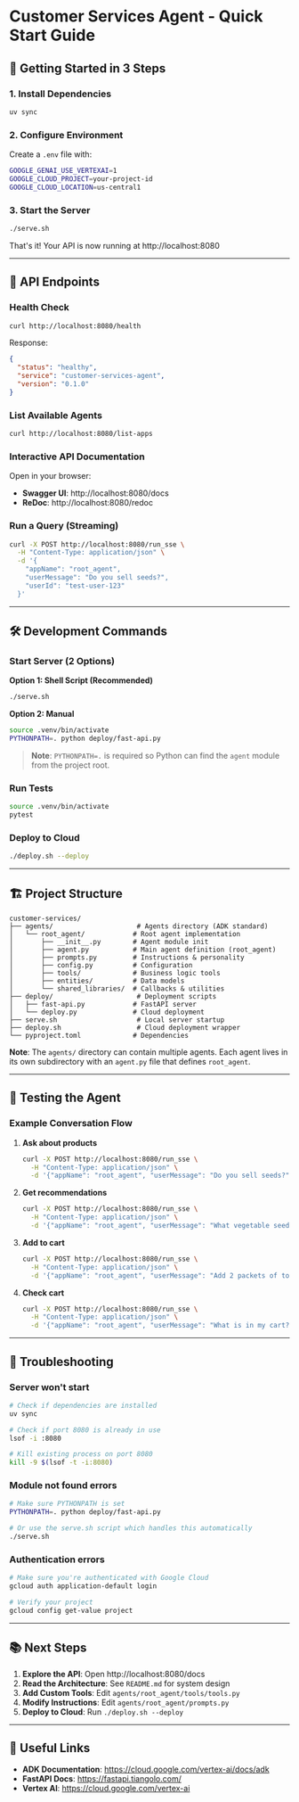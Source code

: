 # Customer Services Agent - Quick Start Guide

## 🚀 Getting Started in 3 Steps

### 1. Install Dependencies
```bash
uv sync
```

### 2. Configure Environment
Create a `.env` file with:
```bash
GOOGLE_GENAI_USE_VERTEXAI=1
GOOGLE_CLOUD_PROJECT=your-project-id
GOOGLE_CLOUD_LOCATION=us-central1
```

### 3. Start the Server
```bash
./serve.sh
```

That's it! Your API is now running at http://localhost:8080

---

## 📖 API Endpoints

### Health Check
```bash
curl http://localhost:8080/health
```

Response:
```json
{
  "status": "healthy",
  "service": "customer-services-agent",
  "version": "0.1.0"
}
```

### List Available Agents
```bash
curl http://localhost:8080/list-apps
```

### Interactive API Documentation
Open in your browser:
- **Swagger UI**: http://localhost:8080/docs
- **ReDoc**: http://localhost:8080/redoc

### Run a Query (Streaming)
```bash
curl -X POST http://localhost:8080/run_sse \
  -H "Content-Type: application/json" \
  -d '{
    "appName": "root_agent",
    "userMessage": "Do you sell seeds?",
    "userId": "test-user-123"
  }'
```

---

## 🛠️ Development Commands

### Start Server (2 Options)

**Option 1: Shell Script (Recommended)**
```bash
./serve.sh
```

**Option 2: Manual**
```bash
source .venv/bin/activate
PYTHONPATH=. python deploy/fast-api.py
```

> **Note**: `PYTHONPATH=.` is required so Python can find the `agent` module from the project root.

### Run Tests
```bash
source .venv/bin/activate
pytest
```

### Deploy to Cloud
```bash
./deploy.sh --deploy
```

---

## 🏗️ Project Structure

```
customer-services/
├── agents/                     # Agents directory (ADK standard)
│   └── root_agent/            # Root agent implementation
│       ├── __init__.py        # Agent module init
│       ├── agent.py           # Main agent definition (root_agent)
│       ├── prompts.py         # Instructions & personality
│       ├── config.py          # Configuration
│       ├── tools/             # Business logic tools
│       ├── entities/          # Data models
│       └── shared_libraries/  # Callbacks & utilities
├── deploy/                     # Deployment scripts
│   ├── fast-api.py            # FastAPI server
│   └── deploy.py              # Cloud deployment
├── serve.sh                    # Local server startup
├── deploy.sh                   # Cloud deployment wrapper
└── pyproject.toml             # Dependencies
```

**Note**: The `agents/` directory can contain multiple agents. Each agent lives in its own subdirectory with an `agent.py` file that defines `root_agent`.

---

## 🧪 Testing the Agent

### Example Conversation Flow

1. **Ask about products**
   ```bash
   curl -X POST http://localhost:8080/run_sse \
     -H "Content-Type: application/json" \
     -d '{"appName": "root_agent", "userMessage": "Do you sell seeds?", "userId": "u123"}'
   ```

2. **Get recommendations**
   ```bash
   curl -X POST http://localhost:8080/run_sse \
     -H "Content-Type: application/json" \
     -d '{"appName": "root_agent", "userMessage": "What vegetable seeds do you have?", "userId": "u123"}'
   ```

3. **Add to cart**
   ```bash
   curl -X POST http://localhost:8080/run_sse \
     -H "Content-Type: application/json" \
     -d '{"appName": "root_agent", "userMessage": "Add 2 packets of tomato seeds to my cart", "userId": "u123"}'
   ```

4. **Check cart**
   ```bash
   curl -X POST http://localhost:8080/run_sse \
     -H "Content-Type: application/json" \
     -d '{"appName": "root_agent", "userMessage": "What is in my cart?", "userId": "u123"}'
   ```

---

## 🐛 Troubleshooting

### Server won't start
```bash
# Check if dependencies are installed
uv sync

# Check if port 8080 is already in use
lsof -i :8080

# Kill existing process on port 8080
kill -9 $(lsof -t -i:8080)
```

### Module not found errors
```bash
# Make sure PYTHONPATH is set
PYTHONPATH=. python deploy/fast-api.py

# Or use the serve.sh script which handles this automatically
./serve.sh
```

### Authentication errors
```bash
# Make sure you're authenticated with Google Cloud
gcloud auth application-default login

# Verify your project
gcloud config get-value project
```

---

## 📚 Next Steps

1. **Explore the API**: Open http://localhost:8080/docs
2. **Read the Architecture**: See `README.md` for system design
3. **Add Custom Tools**: Edit `agents/root_agent/tools/tools.py`
4. **Modify Instructions**: Edit `agents/root_agent/prompts.py`
5. **Deploy to Cloud**: Run `./deploy.sh --deploy`

---

## 🔗 Useful Links

- **ADK Documentation**: https://cloud.google.com/vertex-ai/docs/adk
- **FastAPI Docs**: https://fastapi.tiangolo.com/
- **Vertex AI**: https://cloud.google.com/vertex-ai

